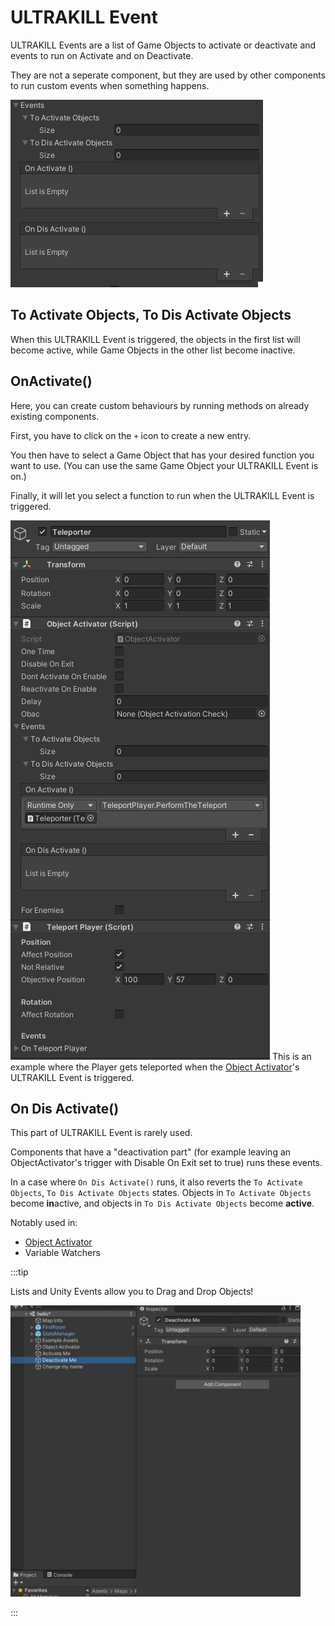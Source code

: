 # ULTRAKILL Event
ULTRAKILL Events are a list of Game Objects to activate or deactivate and events to run on Activate and on Deactivate.

They are not a seperate component, but they are used by other components to run custom events when something happens.

![ULTRAKILL Event](../_images/ultrakill-event.png)

## To Activate Objects, To Dis Activate Objects
When this ULTRAKILL Event is triggered, the objects in the first list will become active, while Game Objects in the other list become inactive.

## OnActivate()
Here, you can create custom behaviours by running methods on already existing components.

First, you have to click on the `+` icon to create a new entry.

You then have to select a Game Object that has your desired function you want to use. (You can use the same Game Object your ULTRAKILL Event is on.)

Finally, it will let you select a function to run when the ULTRAKILL Event is triggered.

![Object Activator Example](../_images/object-activator-example.png)
This is an example where the Player gets teleported when the [Object Activator](../components/object-activator)'s ULTRAKILL Event is triggered.

## On Dis Activate()
This part of ULTRAKILL Event is rarely used.

Components that have a "deactivation part" (for example leaving an ObjectActivator's trigger with Disable On Exit set to true) runs these events.

In a case where `On Dis Activate()` runs, it also reverts the `To Activate Objects`, `To Dis Activate Objects` states. Objects in `To Activate Objects` become **in**active, and objects in `To Dis Activate Objects` become **active**.

Notably used in:
- [Object Activator](../components/object-activator)
- Variable Watchers

:::tip

Lists and Unity Events allow you to Drag and Drop Objects!

![Drag and Drop](../_images/drag-and-drop.gif)

:::